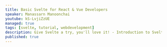 ```yaml
---
title: Basic Svelte for React & Vue Developers
speaker: Manassarn Manoonchai
youtube: kS-LvjiZzUE
managed: true
tags: [svelte, tutorial, webdevelopment]
description: Give Svelte a try, you'll love it! - Introduction to Svelte for developers who already using React and/or Vue
published: true
---
```

